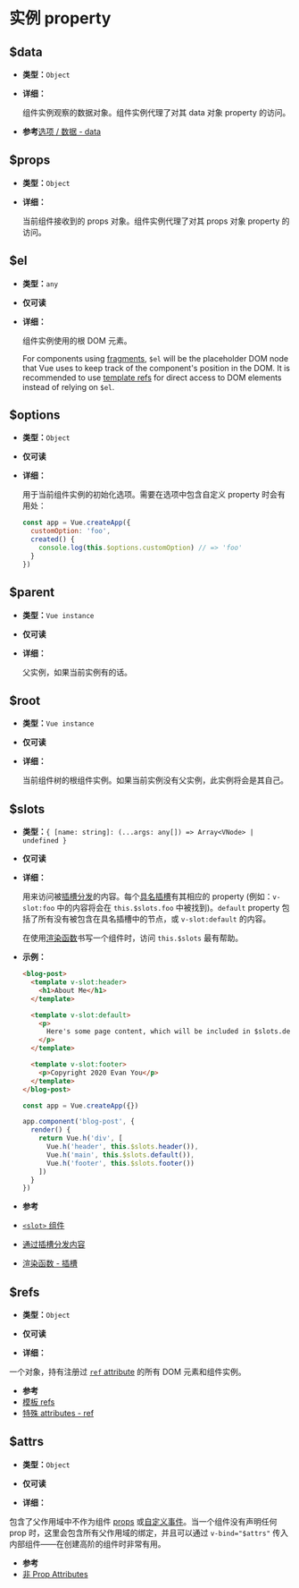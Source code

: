 # 实例 property

## $data

- **类型：**`Object`

- **详细：**

  组件实例观察的数据对象。组件实例代理了对其 data 对象 property 的访问。

-  **参考**[选项 / 数据 - data](./options-data.html#data-2)

## $props

- **类型：**`Object`

- **详细：**

  当前组件接收到的 props 对象。组件实例代理了对其 props 对象 property 的访问。

## $el

- **类型：**`any`

- **仅可读**

- **详细：**

  组件实例使用的根 DOM 元素。

  <!-- TODO: translation -->

  For components using [fragments](../guide/migration/fragments), `$el` will be the placeholder DOM node that Vue uses to keep track of the component's position in the DOM. It is recommended to use [template refs](../guide/component-template-refs.html) for direct access to DOM elements instead of relying on `$el`.

## $options

- **类型：**`Object`

- **仅可读**

- **详细：**

  用于当前组件实例的初始化选项。需要在选项中包含自定义 property 时会有用处：

  ```js
  const app = Vue.createApp({
    customOption: 'foo',
    created() {
      console.log(this.$options.customOption) // => 'foo'
    }
  })
  ```

## $parent

- **类型：**`Vue instance`

- **仅可读**

- **详细：**

  父实例，如果当前实例有的话。

## $root

- **类型：**`Vue instance`

- **仅可读**

- **详细：**

  当前组件树的根组件实例。如果当前实例没有父实例，此实例将会是其自己。

## $slots

- **类型：**`{ [name: string]: (...args: any[]) => Array<VNode> | undefined }`

- **仅可读**

- **详细：**

  用来访问被[插槽分发](../guide/component-basics.html#通过插槽分发内容)的内容。每个[具名插槽](../guide/component-slots.html#具名插槽)有其相应的 property (例如：`v-slot:foo` 中的内容将会在 `this.$slots.foo` 中被找到)。`default` property 包括了所有没有被包含在具名插槽中的节点，或 `v-slot:default` 的内容。

  在使用[渲染函数](../guide/render-function.html)书写一个组件时，访问 `this.$slots` 最有帮助。

- **示例：**

  ```html
  <blog-post>
    <template v-slot:header>
      <h1>About Me</h1>
    </template>

    <template v-slot:default>
      <p>
        Here's some page content, which will be included in $slots.default.
      </p>
    </template>

    <template v-slot:footer>
      <p>Copyright 2020 Evan You</p>
    </template>
  </blog-post>
  ```

  ```js
  const app = Vue.createApp({})

  app.component('blog-post', {
    render() {
      return Vue.h('div', [
        Vue.h('header', this.$slots.header()),
        Vue.h('main', this.$slots.default()),
        Vue.h('footer', this.$slots.footer())
      ])
    }
  })
  ```

-  **参考**
  - [`<slot>` 组件](built-in-components.html#slot)
  - [通过插槽分发内容](../guide/component-basics.html#通过插槽分发内容)
  - [渲染函数 - 插槽](../guide/render-function.html#插槽)

## $refs

- **类型：**`Object`

- **仅可读**

- **详细：**

一个对象，持有注册过 [`ref` attribute](../guide/component-template-refs.html) 的所有 DOM 元素和组件实例。

-  **参考**
  - [模板 refs](../guide/component-template-refs.html)
  - [特殊 attributes - ref](./special-attributes.md#ref)

## $attrs

- **类型：**`Object`

- **仅可读**

- **详细：**

包含了父作用域中不作为组件 [props](./options-data.html#props) 或[自定义事件](./options-data.html#emits)。当一个组件没有声明任何 prop 时，这里会包含所有父作用域的绑定，并且可以通过 `v-bind="$attrs"` 传入内部组件——在创建高阶的组件时非常有用。

-  **参考**
  - [非 Prop Attributes](../guide/component-attrs.html)
